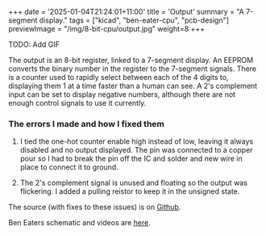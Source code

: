 +++
date = '2025-01-04T21:24:01+11:00'
title = 'Output'
summary = "A 7-segment display."
tags = ["kicad", "ben-eater-cpu", "pcb-design"]
previewImage = "/img/8-bit-cpu/output.jpg"
weight=8
+++

TODO: Add GIF

The output is an 8-bit register, linked to a 7-segment display. An EEPROM converts the binary number in the register to the 7-segment signals. There is a counter used to rapidly select between each of the 4 digits to, displaying them 1 at a time faster than a human can see. A 2's complement input can be set to display negative numbers, although there are not enough control signals to use it currently.

### The errors I made and how I fixed them

1. I tied the one-hot counter enable high instead of low, leaving it always disabled and no output displayed. The pin was connected to a copper pour so I had to break the pin off the IC and solder and new wire in place to connect it to ground.

2. The 2's complement signal is unused and floating so the output was flickering. I added a pulling reistor to keep it in the unsigned state.

The source (with fixes to these issues) is on [Github](https://github.com/Robert-Riordan-UCD/8_Bit_CPU_PCB/tree/main/Output).

Ben Eaters schematic and videos are [here](https://eater.net/8bit/output).
